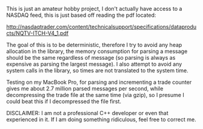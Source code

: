This is just an amateur hobby project, I don't actually have access to a NASDAQ feed, this is just based off reading the pdf located:

http://nasdaqtrader.com/content/technicalsupport/specifications/dataproducts/NQTV-ITCH-V4_1.pdf

The goal of this is to be deterministic, therefore I try to avoid any heap allocation in the library, the memory consumption for parsing a message should be the same regardless of message (so parsing is always as expensive as parsing the largest message).  I also attempt to avoid any system calls in the library, so times are not translated to the system time.

Testing on my MacBook Pro, for parsing and incrementing a trade counter gives me about 2.7 million parsed messages per second, while decompressing the trade file at the same time (via gzip), so I presume I could beat this if I decompressed the file first.

DISCLAIMER: I am not a professional C++ developer or even that experienced in it.  If I am doing something ridiculous, feel free to correct me.